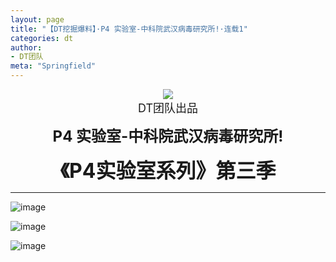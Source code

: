 ```yaml
---
layout: page
title: "【DT挖掘爆料】·P4 实验室-中科院武汉病毒研究所!·连载1"
categories: dt
author:
- DT团队
meta: "Springfield"
---
```


<center>
    <img src="../../../../image/dt/logo.png"/>
</center>

<center>
    <font size=4>
        DT团队出品
    </font>
</center>
    
**<center><font size=5>P4 实验室-中科院武汉病毒研究所!</font></center>**
    
**<center><font size=6>《P4实验室系列》第三季</font></center>**

<hr>

![image](../../../../image/dt/2020_09_18_dt_news3_CCP_P4_Lab_S1_2_1_1.jpg)

![image](../../../../image/dt/2020_09_18_dt_news3_CCP_P4_Lab_S1_2_1_2.jpg)

![image](../../../../image/dt/2020_09_18_dt_news3_CCP_P4_Lab_S1_2_1_3.jpg)
